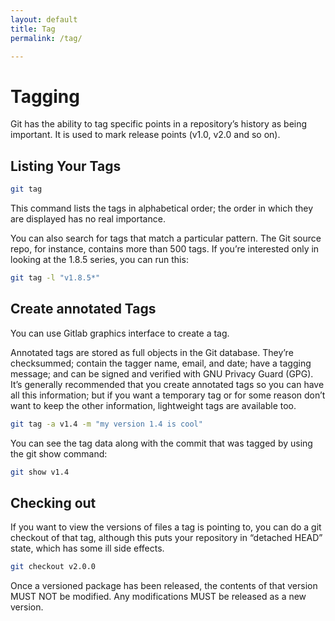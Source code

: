 ```yaml
---
layout: default
title: Tag
permalink: /tag/

---
```



# Tagging

Git has the ability to tag specific points in a repository’s history as being important.
It is used to mark release points (v1.0, v2.0 and so on).

## Listing Your Tags

```bash
git tag
```

This command lists the tags in alphabetical order; the order in which they are displayed has no real importance.

You can also search for tags that match a particular pattern. The Git source repo, for instance, contains more than 500 tags. If you’re interested only in looking at the 1.8.5 series, you can run this:

```bash
git tag -l "v1.8.5*"
```

## Create annotated Tags

You can use Gitlab graphics interface to create a tag.

Annotated tags are stored as full objects in the Git database. They’re checksummed; contain the tagger name, email, and date; have a tagging message; and can be signed and verified with GNU Privacy Guard (GPG). It’s generally recommended that you create annotated tags so you can have all this information; but if you want a temporary tag or for some reason don’t want to keep the other information, lightweight tags are available too.

```bash
git tag -a v1.4 -m "my version 1.4 is cool"
```

You can see the tag data along with the commit that was tagged by using the git show command:

```bash
git show v1.4
```

## Checking out

If you want to view the versions of files a tag is pointing to, you can do a git checkout of that tag, although this puts your repository in “detached HEAD” state, which has some ill side effects.

```bash
git checkout v2.0.0
```

Once a versioned package has been released, the contents of that version MUST NOT be modified. Any modifications MUST be released as a new version.
